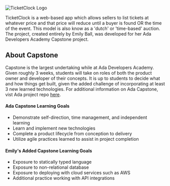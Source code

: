<img src="https://live.staticflickr.com/65535/49431678272_11fda6a894_w.jpg"
     alt="TicketClock Logo" />

TicketClock is a web-based app which allows sellers to list tickets at whatever price and that price will reduce until a buyer is found OR the time of the event. This model is also know as a 'dutch' or 'time-based' auction. The project, created entirely by Emily Ball, was developed for her Ada Developers Academy Capstone project. 

## About Capstone
Capstone is the largest undertaking while at Ada Developers Academy. Given roughly 3 weeks, students will take on roles of both the product owner and developer of their concepts. It is up to students to decide what and how things get built, given the added challenge of incorporating at least 3 new learned technologies. For additional information on Ada Capstone, vist Ada project repo [here](https://github.com/Ada-C12/capstone).

#### Ada Capstone Learning Goals
 * Demonstrate self-direction, time management, and independent learning
 * Learn and implement new technologies
 * Complete a product lifecycle from conception to delivery
 * Utilize agile practices learned to assist in project completion
 
 #### Emily's Added Capstone Learning Goals
 * Exposure to statically typed language
 * Exposure to non-relational database
 * Exposure to deploying with cloud services such as AWS
 * Additional practice working with API integrations
 
 
 
 



